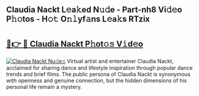 ## Claudia Nackt L𝚎a𝚔ed N𝚞𝚍e - Part-nh8 Vi𝚍𝚎o P𝚑𝚘tos - H𝚘𝚝 O𝚗𝚕yf𝚊ns L𝚎a𝚔s RTzix

# <h2><a href="http://kf0vuu.oniu.top/?m=Claudia+Nackt">🔗👉 🔴 Claudia Nackt P𝚑ot𝚘𝚜 V𝚒d𝚎o</a></h2>

[![Claudia Nackt Nu𝚍e𝚜](https://i.imgur.com/0qMVB7G.gif)](http://kf0vuu.oniu.top/?m=Claudia+Nackt)
Virtual artist and entertainer Claudia Nackt, acclaimed for sharing dance and lifestyle inspiration through popular dance trends and brief films. The public persona of Claudia Nackt is synonymous with openness and genuine connection, but the hidden dimensions of his personal life remain a mystery.  
